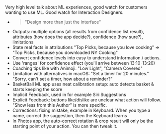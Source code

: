Very high level talk about ML experiences, good watch for customers wanting to use ML.
Good watch for Interaction Designers.

-   > "Design more than just the interface"
-   Outputs: multiple options (all results from confidence list result),
    attributes (how does the app decide?), confidence (how sure?),
    limitations
-   State real facts in attributions "Top Picks, because you love
    cooking" =\> "Top Picks, because you downloaded NY Cooking"
-   Convert confidence levels into easy to understand information /
    actions.
-   Use 'ranges' for confidence effect (you'll arrive between
    13:10-13:20)
-   Coaching tips like with Animoji: "Low Light", "Camera Covered"
-   Limitation with alternatives in macOS: "Set a timer for 20 minutes."
    "Sorry, can't set a timer, how about a reminder?"
-   BasketBall ML app uses neat calibration setup: auto detects basket &
    starts keeping the score
-   Implicit Feedback, used in for example Siri Suggestions
-   Explicit Feedback: buttons like/dislike are unclear what action will
    follow. "Show less from this Author" is more specific.
-   Corrections: fixing mistake, example in Keyboard. When you type a
    name, correct the suggestion, then the Keyboard learns
-   In Photos app, the auto-correct rotation & crop result will only be
    the starting point of your action. You can then tweak it.
